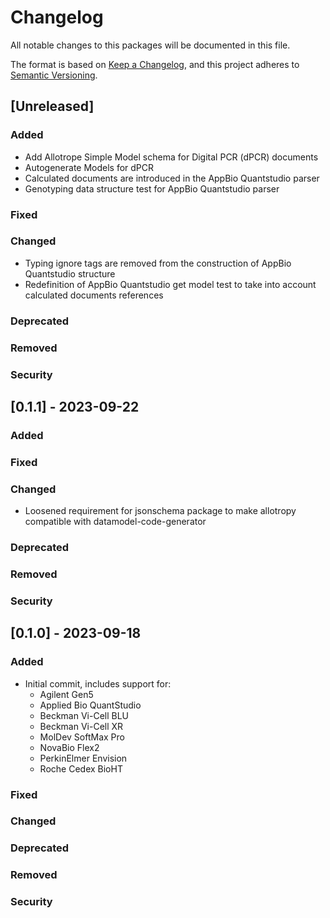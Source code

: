# Changelog
All notable changes to this packages will be documented in this file.

The format is based on [Keep a Changelog](https://keepachangelog.com/en/1.0.0/),
and this project adheres to [Semantic Versioning](https://semver.org/spec/v2.0.0.html).

## [Unreleased]
### Added
- Add Allotrope Simple Model schema for Digital PCR (dPCR) documents
- Autogenerate Models for dPCR
- Calculated documents are introduced in the AppBio Quantstudio parser
- Genotyping data structure test for AppBio Quantstudio parser
### Fixed
### Changed
- Typing ignore tags are removed from the construction of AppBio Quantstudio structure
- Redefinition of AppBio Quantstudio get model test to take into account calculated documents references

### Deprecated
### Removed
### Security

## [0.1.1] - 2023-09-22
### Added
### Fixed
### Changed
- Loosened requirement for jsonschema package to make allotropy compatible with datamodel-code-generator
### Deprecated
### Removed
### Security

## [0.1.0] - 2023-09-18
### Added
- Initial commit, includes support for:
  - Agilent Gen5
  - Applied Bio QuantStudio
  - Beckman Vi-Cell BLU
  - Beckman Vi-Cell XR
  - MolDev SoftMax Pro
  - NovaBio Flex2
  - PerkinElmer Envision
  - Roche Cedex BioHT
### Fixed
### Changed
### Deprecated
### Removed
### Security
